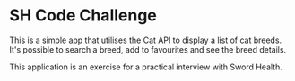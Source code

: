 # SH Code Challenge

This is a simple app that utilises the Cat API to display a list of cat breeds.
It's possible to search a breed, add to favourites and see the breed details.

This application is an exercise for a practical interview with Sword Health.
